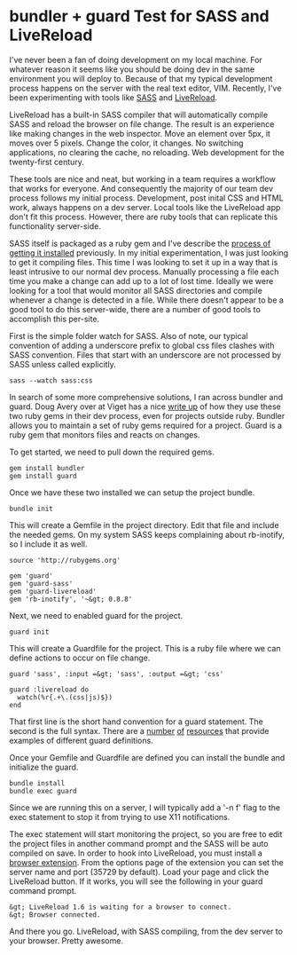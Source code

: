 # bundler + guard Test for SASS and LiveReload

I've never been a fan of doing development on my local machine. For whatever reason it seems like you should be doing dev in the same environment you will deploy to. Because of that my typical development process happens on the server with the real text editor, VIM. Recently, I've been experimenting with tools like [SASS](http://sass-lang.com/) and [LiveReload](http://livereload.com/).

LiveReload has a built-in SASS compiler that will automatically compile SASS and reload the browser on file change. The result is an experience like making changes in the web inspector. Move an element over 5px, it moves over 5 pixels. Change the color, it changes. No switching applications, no clearing the cache, no reloading. Web development for the twenty-first century.

These tools are nice and neat, but working in a team requires a workflow that works for everyone. And consequently the majority of our team dev process follows my initial process. Development, post inital CSS and HTML work, always happens on a dev server. Local tools like the LiveReload app don't fit this process. However, there are ruby tools that can replicate this functionality server-side.

SASS itself is packaged as a ruby gem and I've describe the [process of getting it installed](http://thoughts.andyclabaugh.com/first-experiments-with-sass) previously. In my initial experimentation, I was just looking to get it compiling files. This time I was looking to set it up in a way that is least intrusive to our normal dev process. Manually processing a file each time you make a change can add up to a lot of lost time. Ideally we were looking for a tool that would monitor all SASS directories and compile whenever a change is detected in a file. While there doesn't appear to be a good tool to do this server-wide, there are a number of good tools to accomplish this per-site.

First is the simple folder watch for SASS. Also of note, our typical convention of adding a underscore prefix to global css files clashes with SASS convention. Files that start with an underscore are not processed by SASS unless called explicitly.

    sass --watch sass:css

In search of some more comprehensive solutions, I ran across bundler and guard. Doug Avery over at Viget has a nice [write up](http://viget.com/extend/case-study-ruby-tools-for-non-ruby-projects) of how they use these two ruby gems in their dev process, even for projects outside ruby. Bundler allows you to maintain a set of ruby gems required for a project. Guard is a ruby gem that monitors files and reacts on changes.

To get started, we need to pull down the required gems.

    gem install bundler
    gem install guard

Once we have these two installed we can setup the project bundle.

    bundle init

This will create a Gemfile in the project directory. Edit that file and include the needed gems. On my system SASS keeps complaining about rb-inotify, so I include it as well.

    source 'http://rubygems.org'

    gem 'guard'
    gem 'guard-sass'
    gem 'guard-livereload'
    gem 'rb-inotify', '~&gt; 0.8.8'

Next, we need to enabled guard for the project.

    guard init

This will create a Guardfile for the project. This is a ruby file where we can define actions to occur on file change.

    guard 'sass', :input =&gt; 'sass', :output =&gt; 'css'
    
    guard :livereload do
      watch(%r{.+\.(css|js)$})
    end

That first line is the short hand convention for a guard statement. The second is the full syntax. There are a [number](https://github.com/hawx/guard-sass) [of](https://github.com/guard/guard-livereload) [resources](https://gist.github.com/1610551) that provide examples of different guard definitions.

Once your Gemfile and Guardfile are defined you can install the bundle and initialize the guard.

    bundle install
    bundle exec guard

Since we are running this on a server, I will typically add a '-n f' flag to the exec statement to stop it from trying to use X11 notifications.

The exec statement will start monitoring the project, so you are free to edit the project files in another command prompt and the SASS will be auto compiled on save. In order to hook into LiveReload, you must install a [browser extension](http://feedback.livereload.com/knowledgebase/articles/86242-how-do-i-install-and-use-the-browser-extensions-). From the options page of the extension you can set the server name and port (35729 by default). Load your page and click the LiveReload button. If it works, you will see the following in your guard command prompt.

    &gt; LiveReload 1.6 is waiting for a browser to connect.
    &gt; Browser connected.

And there you go. LiveReload, with SASS compiling, from the dev server to your browser. Pretty awesome.

